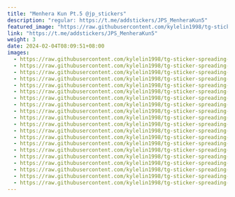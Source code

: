 ```yaml
---
title: "Menhera Kun Pt.5 @jp_stickers"
description: "regular: https://t.me/addstickers/JPS_MenheraKun5"
featured_image: "https://raw.githubusercontent.com/kylelin1998/tg-sticker-spreading-worldwide-images/main/img/5647d004-1f80-42c1-9518-b4646921462f.jpg"
link: "https://t.me/addstickers/JPS_MenheraKun5"
weight: 3
date: 2024-02-04T08:09:51+08:00
images:
  - https://raw.githubusercontent.com/kylelin1998/tg-sticker-spreading-worldwide-images/main/img/5647d004-1f80-42c1-9518-b4646921462f.jpg
  - https://raw.githubusercontent.com/kylelin1998/tg-sticker-spreading-worldwide-images/main/img/e0b065d0-23a7-46c3-8f12-7f73b4e1c686.jpg
  - https://raw.githubusercontent.com/kylelin1998/tg-sticker-spreading-worldwide-images/main/img/77a85f77-e5fc-4025-ba2a-82e6b74b681c.jpg
  - https://raw.githubusercontent.com/kylelin1998/tg-sticker-spreading-worldwide-images/main/img/dc8b951b-65b5-410b-9f03-23633cb360da.jpg
  - https://raw.githubusercontent.com/kylelin1998/tg-sticker-spreading-worldwide-images/main/img/af0c2119-1df2-49ed-958b-743133b4f1c3.jpg
  - https://raw.githubusercontent.com/kylelin1998/tg-sticker-spreading-worldwide-images/main/img/38de8972-adca-421e-a201-4ff01415e52d.jpg
  - https://raw.githubusercontent.com/kylelin1998/tg-sticker-spreading-worldwide-images/main/img/12f93943-a3c8-4128-8888-f6f95035df41.jpg
  - https://raw.githubusercontent.com/kylelin1998/tg-sticker-spreading-worldwide-images/main/img/a1b7a5cd-866e-461a-b6bd-43b42c4c236c.jpg
  - https://raw.githubusercontent.com/kylelin1998/tg-sticker-spreading-worldwide-images/main/img/b5f86964-0379-4b77-9719-65f71c5a0bbb.jpg
  - https://raw.githubusercontent.com/kylelin1998/tg-sticker-spreading-worldwide-images/main/img/5ecb316d-9216-4ce0-af73-11e1f53bff4c.jpg
  - https://raw.githubusercontent.com/kylelin1998/tg-sticker-spreading-worldwide-images/main/img/ebe48965-e70d-4a2c-981d-249d86e6b5a9.jpg
  - https://raw.githubusercontent.com/kylelin1998/tg-sticker-spreading-worldwide-images/main/img/08a8c909-b0d9-4bbd-b800-4e02380afd96.jpg
  - https://raw.githubusercontent.com/kylelin1998/tg-sticker-spreading-worldwide-images/main/img/a557b888-381f-4703-8d3d-c1de2805516d.jpg
  - https://raw.githubusercontent.com/kylelin1998/tg-sticker-spreading-worldwide-images/main/img/337efc17-4fae-4c4b-8779-f6d482422baf.jpg
  - https://raw.githubusercontent.com/kylelin1998/tg-sticker-spreading-worldwide-images/main/img/2e9b5db2-7c0f-47f0-9d82-deae38f83ebd.jpg
  - https://raw.githubusercontent.com/kylelin1998/tg-sticker-spreading-worldwide-images/main/img/dfa98b4b-9ec6-43fa-a0d6-b32151dbc55e.jpg
  - https://raw.githubusercontent.com/kylelin1998/tg-sticker-spreading-worldwide-images/main/img/1a9a8f4f-79b0-41a2-b21d-1e1c6f43f4a3.jpg
  - https://raw.githubusercontent.com/kylelin1998/tg-sticker-spreading-worldwide-images/main/img/78c707d1-02f9-4bdb-831c-fe2b46090f6e.jpg
  - https://raw.githubusercontent.com/kylelin1998/tg-sticker-spreading-worldwide-images/main/img/531a174a-1a2c-4eb4-875d-6b6207e41f4b.jpg
  - https://raw.githubusercontent.com/kylelin1998/tg-sticker-spreading-worldwide-images/main/img/2bac067f-721a-4e67-8f0d-1f8f8c644465.jpg
---
```

